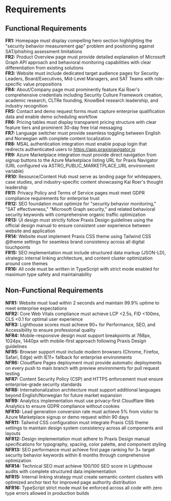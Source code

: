 # Requirements

## Functional Requirements

**FR1:** Homepage must display compelling hero section highlighting the "security behavior measurement gap" problem and positioning against SAT/phishing assessment limitations  
**FR2:** Product Overview page must provide detailed explanation of Microsoft Graph API approach and behavioral monitoring capabilities with clear differentiation from existing solutions  
**FR3:** Website must include dedicated target audience pages for Security Leaders, Board/Executives, Mid-Level Managers, and SAT Teams with role-specific value propositions  
**FR4:** About/Company page must prominently feature Kai Roer's comprehensive credentials including Security Culture Framework creation, academic research, CLTRe founding, KnowBe4 research leadership, and industry recognition  
**FR5:** Contact and demo request forms must capture enterprise qualification data and enable demo scheduling workflow  
**FR6:** Pricing tables must display transparent pricing structure with clear feature tiers and prominent 30-day free trial messaging  
**FR7:** Language switcher must provide seamless toggling between English and Norwegian with complete content localization  
**FR8:** MSAL authentication integration must enable popup login that redirects authenticated users to https://app.praxisnavigator.io  
**FR9:** Azure Marketplace integration must provide direct navigation from signup buttons to the Azure Marketplace listing URL for Praxis Navigator (URL configured via ASTRO_PUBLIC_MARKETPLACE_URL environment variable)  
**FR10:** Resource/Content Hub must serve as landing page for whitepapers, case studies, and industry-specific content showcasing Kai Roer's thought leadership  
**FR11:** Privacy Policy and Terms of Service pages must meet GDPR compliance requirements for enterprise trust  
**FR12:** SEO foundation must optimize for "security behavior monitoring," "SAT effectiveness," "Microsoft Graph security," and related behavioral security keywords with comprehensive organic traffic optimization  
**FR13:** UI design must strictly follow Praxis Design guidelines using the official design manual to ensure consistent user experience between website and application  
**FR14:** Website must implement Praxis CSS theme using Tailwind CSS @theme settings for seamless brand consistency across all digital touchpoints  
**FR15:** SEO implementation must include structured data markup (JSON-LD), strategic internal linking architecture, and content cluster optimization around core themes  
**FR16:** All code must be written in TypeScript with strict mode enabled for maximum type safety and maintainability

## Non-Functional Requirements

**NFR1:** Website must load within 2 seconds and maintain 99.9% uptime to meet enterprise expectations  
**NFR2:** Core Web Vitals compliance must achieve LCP <2.5s, FID <100ms, CLS <0.1 for optimal user experience  
**NFR3:** Lighthouse scores must achieve 90+ for Performance, SEO, and Accessibility to ensure professional quality  
**NFR4:** Mobile-responsive design must support breakpoints at 768px, 1024px, 1440px with mobile-first approach following Praxis Design guidelines  
**NFR5:** Browser support must include modern browsers (Chrome, Firefox, Safari, Edge) with IE11+ fallback for enterprise environments  
**NFR6:** Cloudflare Pages deployment must provide automatic deployments on every push to main branch with preview environments for pull request testing  
**NFR7:** Content Security Policy (CSP) and HTTPS enforcement must ensure enterprise-grade security standards  
**NFR8:** Internationalization architecture must support additional languages beyond English/Norwegian for future market expansion  
**NFR9:** Analytics implementation must use privacy-first Cloudflare Web Analytics to ensure GDPR compliance without cookies  
**NFR10:** Lead generation conversion rate must achieve 5% from visitor to Azure Marketplace signup or demo request within 90 days  
**NFR11:** Tailwind CSS configuration must integrate Praxis CSS theme settings to maintain design system consistency across all components and layouts  
**NFR12:** Design implementation must adhere to Praxis Design manual specifications for typography, spacing, color palette, and component styling  
**NFR13:** SEO performance must achieve first page ranking for 3+ target security behavior keywords within 6 months through comprehensive optimization  
**NFR14:** Technical SEO must achieve 100/100 SEO score in Lighthouse audits with complete structured data implementation  
**NFR15:** Internal linking strategy must create semantic content clusters with optimized anchor text for improved page authority distribution  
**NFR16:** TypeScript strict mode must be enforced across all code with zero type errors allowed in production builds
